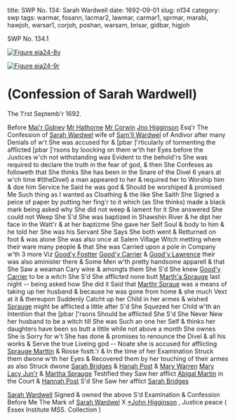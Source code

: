title: SWP No. 134: Sarah Wardwell
date: 1692-09-01
slug: n134
category: swp
tags: warmar, fosann, lacmar2, lawmar, carmar1, sprmar, marabi, hawjoh, warsar1, corjoh, poshan, warsam, brisar, gidbar, higjoh




<div markdown class="doc" id="n134.1">

<div class="doc_id">SWP No. 134.1</div>



<span markdown class="figure">[![Figure eia24-8v](archives/essex/eia/gifs/eia24-8v.gif)](archives/essex/eia/large/eia24-8v.jpg)</span>



<span markdown class="figure">[![Figure eia24-9r](archives/essex/eia/gifs/eia24-9r.gif)](archives/essex/eia/large/eia24-9r.jpg)</span>


# (Confession of Sarah Wardwell) 

The 1'rst Septemb'r 1692. 

Before [Maj'r Gidney](/tag/gidbar.html) [Mr Hathorne](/tag/hawjoh.html) [Mr Corwin](/tag/corjoh.html) [Jno Higginson](/tag/higjoh.html) Esq'r The Confession of [Sarah Wardwel](/tag/warsar1.html) wife of [Sam'll Wardwel](/tag/warsam.html) of Andivor after many Denials of w't She was accused for & [pbar ]'rticularly of tormenting the afflicted [pbar ]'rsons by loocking on them w'th her Eyes before the Justices w'ch not withstanding was Evident to the behold'rs She was required to declare the truth in the fear of god, & then She Confeses as followeth that She thinks She has been in the Snare of the Divel 6 years at w'ch time #(theDivel) a man appeared to her & required her to Worship him & doe him Service he Said he was god & Should be worshiped & promised Me Such thing as I wanted as Cloathing & the like She Saith She Signed a peice of paper by putting her fing'r to it which (as She thinks) made a black mark being asked why She did not weep & lament for it She answered She could not Weep She S'd She was baptized in Shawshin River & he dipt her face in the Watt'r & at her baptizme She gave her Self Soul & body to him & he told her She was his Servant She Says She both went & Retturned on foot & was alone She was also once at Salem Village Witch metting where their ware many people & that She was Carried upon a pole in Company w'th 3 more Viz [Good'y Fostter](/tag/fosann.html) [Good'y Carrier](/tag/carmar1.html) & [Good'y Lawrence](/tag/lawmar.html) their was also aminister there & Some Men w'th pretty handsome apparell & that She Saw a weaman Cary wine & amongts them She S'd She knew [Good'y Carrier](/tag/carmar1.html) to be a witch She S'd She afflicted none butt [Marth'a Sprauge](/tag/sprmar.html) last night -- being asked how She did it Said that [Marthr Spraue](/tag/sprmar.html) was a means of taking up her husband & because he was gone from home & she much Vext at it & thereupon Suddenly Catcht up her Child in her armes & wished [Sprauge](/tag/sprmar.html) might  be afflicted a little after S'd She Squezed her Child w'th an Intention that the [pbar ]'rsons Should be afflicted She S'd She Never New her husband to be a witch till She was Such an one her Self & thinks her daughters have been so butt a little while not above a month She ownes She is Sorry for w't She has done & promises to renounce the Divel & all his works & Serve the true Liveing god -- Noate she is accused for afflicting [Sprauge Marttin](/tag/sprmar.html) & Rosse fostt.'r & In the time of her Examination Struck them dwone w'th her Eyes & Recovered them by her touching of their armes as also Struck dwone [Sarah Bridges](/tag/brisar.html) & [Hanah Post](/tag/poshan.html) & [Mary Warren](/tag/warmar.html) [Mary Lacy Jun'r](/tag/lacmar2.html) & [Martha Sprauge](/tag/sprmar.html) Testified they Saw her afflict [Abigal Martin](/tag/marabi.html) in the Court & [Hannah Post](/tag/poshan.html) S'd She Saw her afflict [Sarah Bridges](/tag/brisar.html)

[Sarah Wardwell](/tag/warsar1.html) Signed & owned the above S'd Examination & Confession Before Me
The Mark  of [Sarah Wardwel](/tag/warsar1.html) X [*John Higginson](/tag/higjoh.html) , Justice peace ( Essex Institute MSS. Collection )

</div>

